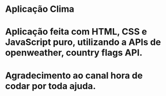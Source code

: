 # Aplicação Clima

# Aplicação feita com HTML, CSS e JavaScript puro, utilizando a APIs de openweather, country flags API.

# Agradecimento ao canal hora de codar por toda ajuda.
